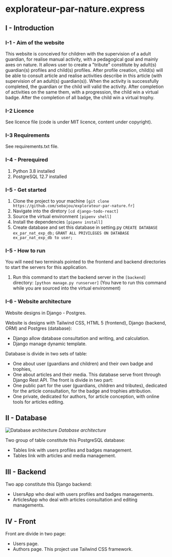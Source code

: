 # explorateur-par-nature.express

## I - Introduction

### I-1 - Aim of the website
This website is conceived for children with the supervision of a adult guardian, for realise manual activity, 
with a pedagogical goal and mainly axes on nature. 
It allows user to create a "tribute" constitute by adult(s) guardian(s) profiles and child(s) profiles. 
After profile creation, child(s) will be able to consult article and realise activities describe in this article 
(with supervision of an adult(s) guardian(s)). 
When the activity is successfully completed, the guardian or the child will valid the activity. 
After completion of activities on the same them, with a progression, the child win a virtual badge. 
After the completion of all badge, the child win a virtual trophy.


### I-2 Licence

See licence file (code is under MIT licence, content under copyright). 

### I-3 Requirements

See requirements.txt file. 

### I-4 - Prerequired

1. Python 3.8 installed
2. PostgreSQL 12.7 installed

### I-5 - Get started

1. Clone the project to your machine ```[git clone https://github.com/sebajou/explorateur-par-nature.fr]```
2. Navigate into the diretory ```[cd django-todo-react]```
3. Source the virtual environment ```[pipenv shell]```
4. Install the dependencies ```[pipenv install]```
5. Create database and set this database in setting.py
```CREATE DATABASE ex_par_nat_exp_db;```
```GRANT ALL PRIVILEGES ON DATABASE ex_par_nat_exp_db to user;```

### I-5 - How to run
You will need two terminals pointed to the frontend and backend directories to start the servers for this application.

1. Run this command to start the backend server in the ```[backend]``` directory: ```[python manage.py runserver]``` (You have to run this command while you are sourced into the virtual environment)

### I-6 - Website architecture
Website designs in Django - Postgres.

Website is designs with Tailwind CSS, HTML 5 (frontend), 
Django (backend, ORM) and Postgres (database): 
+ Django allow database consultation and writing, and calculation. 
+ Django manage dynamic template.

Database is divide in two sets of table: 
+ One about user (guardians and children) and their own badge and trophies, 
+ One about articles and their media. 
This database serve front through Django Rest API.
The front is divide in two part: 
+ One public part for the user (guardians, children and tributes), 
dedicated for the article consultation, for the badge and trophies attribution. 
+ One private, dedicated for authors, for article conception, with online tools for articles editing. 

## II - Database

![Database architecture](media/DPM_ex-par-nat.png)
*Database architecture*

Two group of table constitute this PostgreSQL database:
+ Tables link with users profiles and badges management. 
+ Tables link with articles and media management. 

## III - Backend

Two app constitute this Django backend: 
+ UsersApp who deal with users profiles and badges managements. 
+ ArticlesApp who deal with articles consultation and editing managements. 

## IV - Front

Front are divide in two page:
+ Users page. 
+ Authors page. 
This project use Tailwind CSS framework.

